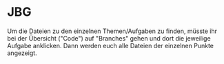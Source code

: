 # JBG

Um die Dateien zu den einzelnen Themen/Aufgaben zu finden, 
müsste ihr bei der Übersicht ("Code") auf "Branches" gehen
und dort die jeweilige Aufgabe anklicken. 
Dann werden euch alle Dateien der einzelnen Punkte angezeigt.
